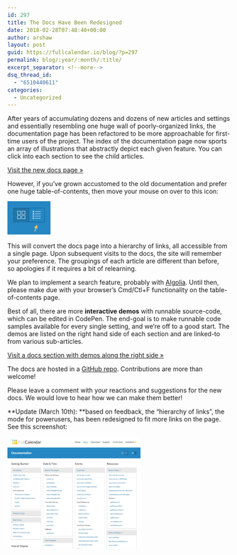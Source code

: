 ```yaml
---
id: 297
title: The Docs Have Been Redesigned
date: 2018-02-28T07:48:40+00:00
author: arshaw
layout: post
guid: https://fullcalendar.io/blog/?p=297
permalink: blog/:year/:month/:title/
excerpt_separator: <!--more-->
dsq_thread_id:
  - "6510440611"
categories:
  - Uncategorized
---
```

After years of accumulating dozens and dozens of new articles and settings and essentially resembling one huge wall of poorly-organized links, the documentation page has been refactored to be more approachable for first-time users of the project.<!--more--> The index of the documentation page now sports an array of illustrations that abstractly depict each given feature. You can click into each section to see the child articles.

[Visit the new docs page »](https://fullcalendar.io/docs)

However, if you&#8217;ve grown accustomed to the old documentation and prefer one huge table-of-contents, then move your mouse on over to this icon:

<img class="alignnone size-full wp-image-299" src="/assets/images/blog/2018/02/docs-toc-icon.png" alt="" width="97" height="75" /> 

This will convert the docs page into a hierarchy of links, all accessible from a single page. Upon subsequent visits to the docs, the site will remember your preference. The groupings of each article are different than before, so apologies if it requires a bit of relearning.

We plan to implement a search feature, probably with <a href="https://www.algolia.com/" target="_blank">Algolia</a>. Until then, please make due with your browser&#8217;s Cmd/Ctl+F functionality on the table-of-contents page.

Best of all, there are more **interactive demos** with runnable source-code, which can be edited in CodePen. The end-goal is to make runnable code samples available for every single setting, and we&#8217;re off to a good start. The demos are listed on the right hand side of each section and are linked-to from various sub-articles.

[Visit a docs section with demos along the right side »](https://fullcalendar.io/docs/event-dragging-resizing)

The docs are hosted in a <a href="https://github.com/fullcalendar/fullcalendar-site-static" target="_blank">GitHub repo</a>. Contributions are more than welcome!

Please leave a comment with your reactions and suggestions for the new docs. We would love to hear how we can make them better!

**Update (March 10th): **based on feedback, the &#8220;hierarchy of links&#8221;, the mode for powerusers, has been redesigned to fit more links on the page. See this screenshot:

[<img class="alignleft wp-image-312 size-medium" src="/assets/images/blog/2018/02/Screen-Shot-2018-03-10-at-11.04.18-PM-300x252.png" width="300" height="252" sizes="(max-width: 300px) 100vw, 300px" />](https://fullcalendar.io/docs#toc)